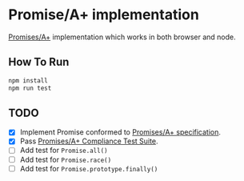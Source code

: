 # Promise/A+ implementation

[Promises/A+](https://promisesaplus.com/) implementation which works in both browser and node.

## How To Run

```bash
npm install
npm run test
```

## TODO

- [x] Implement Promise conformed to [Promises/A+ specification](https://promisesaplus.com/).
- [x] Pass [Promises/A+ Compliance Test Suite](https://github.com/promises-aplus/promises-tests).
- [ ] Add test for `Promise.all()`
- [ ] Add test for `Promise.race()`
- [ ] Add test for `Promise.prototype.finally()`